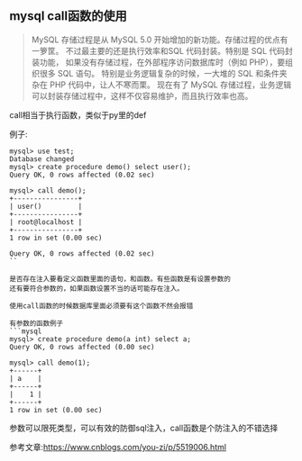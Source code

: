 ## mysql call函数的使用 ##
>MySQL 存储过程是从 MySQL 5.0 开始增加的新功能。存储过程的优点有一箩筐。
不过最主要的还是执行效率和SQL 代码封装。特别是 SQL 代码封装功能，
如果没有存储过程，在外部程序访问数据库时（例如 PHP），要组织很多 SQL 语句。
特别是业务逻辑复杂的时候，一大堆的 SQL 和条件夹杂在 PHP 代码中，让人不寒而栗。
现在有了 MySQL 存储过程，业务逻辑可以封装存储过程中，这样不仅容易维护，而且执行效率也高。


call相当于执行函数，类似于py里的def

例子:
```mysql
mysql> use test;
Database changed
mysql> create procedure demo() select user();
Query OK, 0 rows affected (0.02 sec)

mysql> call demo();
+----------------+
| user()         |
+----------------+
| root@localhost |
+----------------+
1 row in set (0.00 sec)

Query OK, 0 rows affected (0.02 sec)
``

是否存在注入要看定义函数里面的语句，和函数。有些函数是有设置参数的
还有要符合参数的，如果函数设置不当的话可能存在注入。

使用call函数的时候数据库里面必须要有这个函数不然会报错

有参数的函数例子
```mysql
mysql> create procedure demo(a int) select a;
Query OK, 0 rows affected (0.00 sec)

mysql> call demo(1);
+------+
| a    |
+------+
|    1 |
+------+
1 row in set (0.00 sec)
```

参数可以限死类型，可以有效的防御sql注入，call函数是个防注入的不错选择

参考文章:https://www.cnblogs.com/you-zi/p/5519006.html
